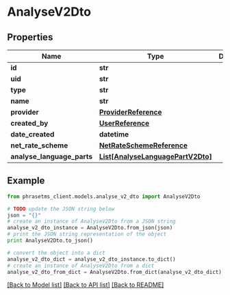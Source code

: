 # AnalyseV2Dto

## Properties

| Name                       | Type                                                              | Description | Notes      |
| -------------------------- | ----------------------------------------------------------------- | ----------- | ---------- |
| **id**                     | **str**                                                           |             | [optional] |
| **uid**                    | **str**                                                           |             | [optional] |
| **type**                   | **str**                                                           |             | [optional] |
| **name**                   | **str**                                                           |             | [optional] |
| **provider**               | [**ProviderReference**](ProviderReference.md)                     |             | [optional] |
| **created_by**             | [**UserReference**](UserReference.md)                             |             | [optional] |
| **date_created**           | **datetime**                                                      |             | [optional] |
| **net_rate_scheme**        | [**NetRateSchemeReference**](NetRateSchemeReference.md)           |             | [optional] |
| **analyse_language_parts** | [**List[AnalyseLanguagePartV2Dto]**](AnalyseLanguagePartV2Dto.md) |             | [optional] |

## Example

```python
from phrasetms_client.models.analyse_v2_dto import AnalyseV2Dto

# TODO update the JSON string below
json = "{}"
# create an instance of AnalyseV2Dto from a JSON string
analyse_v2_dto_instance = AnalyseV2Dto.from_json(json)
# print the JSON string representation of the object
print AnalyseV2Dto.to_json()

# convert the object into a dict
analyse_v2_dto_dict = analyse_v2_dto_instance.to_dict()
# create an instance of AnalyseV2Dto from a dict
analyse_v2_dto_from_dict = AnalyseV2Dto.from_dict(analyse_v2_dto_dict)
```

[[Back to Model list]](../README.md#documentation-for-models) [[Back to API list]](../README.md#documentation-for-api-endpoints) [[Back to README]](../README.md)
